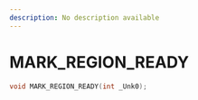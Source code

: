 ```yaml
---
description: No description available 
---
```


# MARK_REGION_READY

```cpp
void MARK_REGION_READY(int _Unk0);
```